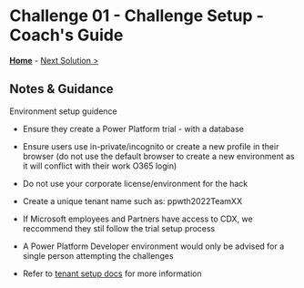 # Challenge 01 - Challenge Setup - Coach's Guide 

**[Home](./README.md)** - [Next Solution >](./Solution-02.md)

## Notes & Guidance

Environment setup guidence
- Ensure they create a Power Platform trial - with a database
- Ensure users use in-private/incognito or create a new profile in their browser (do not use the default browser to create a new environment as it will conflict with their work O365 login)
- Do not use your corporate license/environment for the hack
- Create a unique tenant name such as: ppwth2022TeamXX

- If Microsoft employees and Partners have access to CDX, we reccommend they stil follow the trial setup process
- A Power Platform Developer environment would only be advised for a single person attempting the challenges

- Refer to [tenant setup docs](./Solutions/TenantSetup_Coach.pdf) for more information
